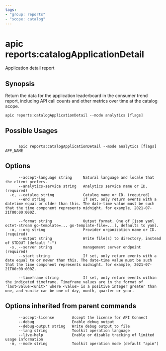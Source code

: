 ```yaml
---
tags:
- "group: reports"
- "scope: catalog"
---
```

# apic reports:catalogApplicationDetail

Application detail report

## Synopsis

Return the data for the application leaderboard in the consumer trend report, including API call counts and other metrics over time at the catalog scope.

```
apic reports:catalogApplicationDetail --mode analytics [flags]
```

## Possible Usages

```

      apic reports:catalogApplicationDetail --mode analytics [flags] APP_NAME

```

## Options

```
      --accept-language string     Natural language and locale that the client prefers.
      --analytics-service string   Analytics service name or ID. (required)
  -c, --catalog string             Catalog name or ID. (required)
      --end string                 If set, only return events with a datetime equal or older than this. The date-time value must be such that the time component represents midnight. for example, 2021-07-21T00:00:000Z.

      --format string              Output format. One of [json yaml octet-stream go-template=... go-template-file=...], defaults to yaml.
  -o, --org string                 Provider organization name or ID. (required)
      --output string              Write file(s) to directory, instead of STDOUT (default "-")
  -s, --server string              management server endpoint (required)
      --start string               If set, only return events with a date equal to or newer than this. The date-time value must be such that the time component represents midnight. for example, 2021-07-21T00:00:000Z.

      --timeframe string           If set, only return events within the indicated timeframe. Timeframe values are in the format of 'last<value><unit>' where <value> is a positive integer greater than one, and <unit> can be one of day, month, quarter or year.

```

## Options inherited from parent commands

```
      --accept-license        Accept the license for API Connect
      --debug                 Enable debug output
      --debug-output string   Write debug output to file
      --lang string           Toolkit operation language
      --live-help             Enable or disable tracking of limited usage information
  -m, --mode string           Toolkit operation mode (default "apim")
```
